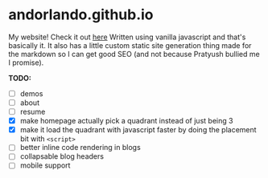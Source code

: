 # andorlando.github.io

My website! Check it out [here](https://andorlando.github.io/) Written using vanilla javascript
and that's basically it. It also has a little custom static site generation thing made for the
markdown so I can get good SEO (and not because Pratyush bullied me I promise).

**TODO:**
- [ ] demos
- [ ] about
- [ ] resume
- [x] make homepage actually pick a quadrant instead of just being 3
- [x] make it load the quadrant with javascript faster by doing the placement bit with `<script>`
- [ ] better inline code rendering in blogs
- [ ] collapsable blog headers
- [ ] mobile support
